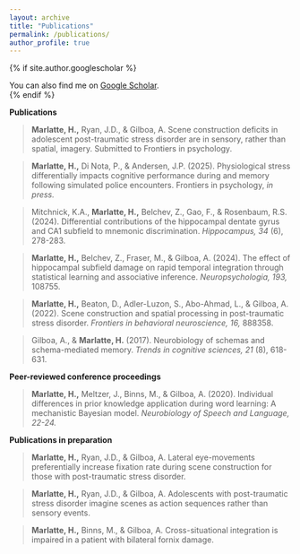 ```yaml
---
layout: archive
title: "Publications"
permalink: /publications/
author_profile: true
---
```


{% if site.author.googlescholar %}
  <div class="wordwrap">You can also find me on <a href="{{site.author.googlescholar}}">Google Scholar</a>.</div>
{% endif %}

**Publications**

>**Marlatte, H.,** Ryan, J.D., & Gilboa, A. Scene construction deficits in adolescent post-traumatic stress disorder are in sensory, rather than spatial, imagery. Submitted to Frontiers in psychology.

>**Marlatte, H.,** Di Nota, P., & Andersen, J.P. (2025). Physiological stress differentially impacts cognitive performance during and memory following simulated police encounters. Frontiers in psychology, _in press._

>Mitchnick, K.A., **Marlatte, H.,** Belchev, Z., Gao, F., & Rosenbaum, R.S. (2024). Differential contributions of the hippocampal dentate gyrus and CA1 subfield to mnemonic discrimination. _Hippocampus, 34_ (6), 278-283.

>**Marlatte, H.,** Belchev, Z., Fraser, M., & Gilboa, A. (2024). The effect of hippocampal subfield damage on rapid temporal integration through statistical learning and associative inference. _Neuropsychologia, 193,_ 108755.

>**Marlatte, H.,** Beaton, D., Adler-Luzon, S., Abo-Ahmad, L., & Gilboa, A. (2022). Scene construction and spatial processing in post-traumatic stress disorder. _Frontiers in behavioral neuroscience, 16,_ 888358.

>Gilboa, A., & **Marlatte, H.** (2017). Neurobiology of schemas and schema-mediated memory. _Trends in cognitive sciences, 21_ (8), 618-631.

**Peer-reviewed conference proceedings**

>**Marlatte, H.,** Meltzer, J., Binns, M., & Gilboa, A. (2020). Individual differences in prior knowledge application during word learning: A mechanistic Bayesian model. _Neurobiology of Speech and Language, 22-24._

**Publications in preparation**

>**Marlatte, H.,** Ryan, J.D., & Gilboa, A. Lateral eye-movements preferentially increase fixation rate during scene construction for those with post-traumatic stress disorder.

>**Marlatte, H.,** Ryan, J.D., & Gilboa, A. Adolescents with post-traumatic stress disorder imagine scenes as action sequences rather than sensory events.

>**Marlatte, H.,** Binns, M., & Gilboa, A. Cross-situational integration is impaired in a patient with bilateral fornix damage.
